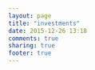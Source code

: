 ```yaml
---
layout: page
title: "investments"
date: 2015-12-26 13:18
comments: true
sharing: true
footer: true
---
```

